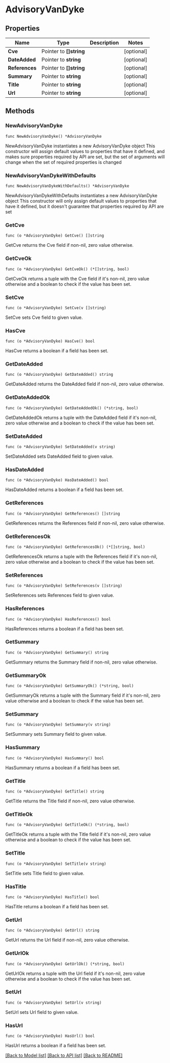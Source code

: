 # AdvisoryVanDyke

## Properties

Name | Type | Description | Notes
------------ | ------------- | ------------- | -------------
**Cve** | Pointer to **[]string** |  | [optional] 
**DateAdded** | Pointer to **string** |  | [optional] 
**References** | Pointer to **[]string** |  | [optional] 
**Summary** | Pointer to **string** |  | [optional] 
**Title** | Pointer to **string** |  | [optional] 
**Url** | Pointer to **string** |  | [optional] 

## Methods

### NewAdvisoryVanDyke

`func NewAdvisoryVanDyke() *AdvisoryVanDyke`

NewAdvisoryVanDyke instantiates a new AdvisoryVanDyke object
This constructor will assign default values to properties that have it defined,
and makes sure properties required by API are set, but the set of arguments
will change when the set of required properties is changed

### NewAdvisoryVanDykeWithDefaults

`func NewAdvisoryVanDykeWithDefaults() *AdvisoryVanDyke`

NewAdvisoryVanDykeWithDefaults instantiates a new AdvisoryVanDyke object
This constructor will only assign default values to properties that have it defined,
but it doesn't guarantee that properties required by API are set

### GetCve

`func (o *AdvisoryVanDyke) GetCve() []string`

GetCve returns the Cve field if non-nil, zero value otherwise.

### GetCveOk

`func (o *AdvisoryVanDyke) GetCveOk() (*[]string, bool)`

GetCveOk returns a tuple with the Cve field if it's non-nil, zero value otherwise
and a boolean to check if the value has been set.

### SetCve

`func (o *AdvisoryVanDyke) SetCve(v []string)`

SetCve sets Cve field to given value.

### HasCve

`func (o *AdvisoryVanDyke) HasCve() bool`

HasCve returns a boolean if a field has been set.

### GetDateAdded

`func (o *AdvisoryVanDyke) GetDateAdded() string`

GetDateAdded returns the DateAdded field if non-nil, zero value otherwise.

### GetDateAddedOk

`func (o *AdvisoryVanDyke) GetDateAddedOk() (*string, bool)`

GetDateAddedOk returns a tuple with the DateAdded field if it's non-nil, zero value otherwise
and a boolean to check if the value has been set.

### SetDateAdded

`func (o *AdvisoryVanDyke) SetDateAdded(v string)`

SetDateAdded sets DateAdded field to given value.

### HasDateAdded

`func (o *AdvisoryVanDyke) HasDateAdded() bool`

HasDateAdded returns a boolean if a field has been set.

### GetReferences

`func (o *AdvisoryVanDyke) GetReferences() []string`

GetReferences returns the References field if non-nil, zero value otherwise.

### GetReferencesOk

`func (o *AdvisoryVanDyke) GetReferencesOk() (*[]string, bool)`

GetReferencesOk returns a tuple with the References field if it's non-nil, zero value otherwise
and a boolean to check if the value has been set.

### SetReferences

`func (o *AdvisoryVanDyke) SetReferences(v []string)`

SetReferences sets References field to given value.

### HasReferences

`func (o *AdvisoryVanDyke) HasReferences() bool`

HasReferences returns a boolean if a field has been set.

### GetSummary

`func (o *AdvisoryVanDyke) GetSummary() string`

GetSummary returns the Summary field if non-nil, zero value otherwise.

### GetSummaryOk

`func (o *AdvisoryVanDyke) GetSummaryOk() (*string, bool)`

GetSummaryOk returns a tuple with the Summary field if it's non-nil, zero value otherwise
and a boolean to check if the value has been set.

### SetSummary

`func (o *AdvisoryVanDyke) SetSummary(v string)`

SetSummary sets Summary field to given value.

### HasSummary

`func (o *AdvisoryVanDyke) HasSummary() bool`

HasSummary returns a boolean if a field has been set.

### GetTitle

`func (o *AdvisoryVanDyke) GetTitle() string`

GetTitle returns the Title field if non-nil, zero value otherwise.

### GetTitleOk

`func (o *AdvisoryVanDyke) GetTitleOk() (*string, bool)`

GetTitleOk returns a tuple with the Title field if it's non-nil, zero value otherwise
and a boolean to check if the value has been set.

### SetTitle

`func (o *AdvisoryVanDyke) SetTitle(v string)`

SetTitle sets Title field to given value.

### HasTitle

`func (o *AdvisoryVanDyke) HasTitle() bool`

HasTitle returns a boolean if a field has been set.

### GetUrl

`func (o *AdvisoryVanDyke) GetUrl() string`

GetUrl returns the Url field if non-nil, zero value otherwise.

### GetUrlOk

`func (o *AdvisoryVanDyke) GetUrlOk() (*string, bool)`

GetUrlOk returns a tuple with the Url field if it's non-nil, zero value otherwise
and a boolean to check if the value has been set.

### SetUrl

`func (o *AdvisoryVanDyke) SetUrl(v string)`

SetUrl sets Url field to given value.

### HasUrl

`func (o *AdvisoryVanDyke) HasUrl() bool`

HasUrl returns a boolean if a field has been set.


[[Back to Model list]](../README.md#documentation-for-models) [[Back to API list]](../README.md#documentation-for-api-endpoints) [[Back to README]](../README.md)


